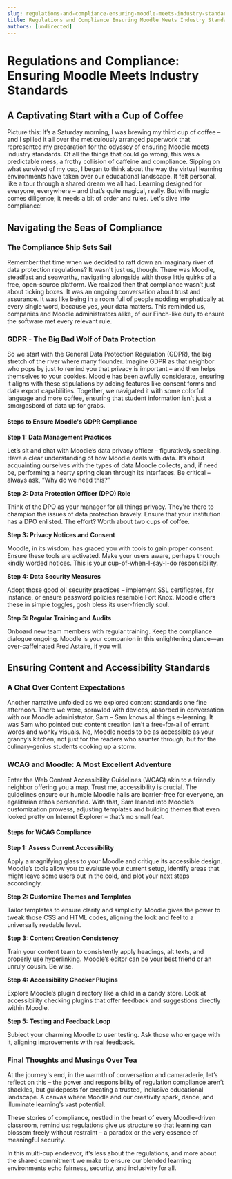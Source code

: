 ```yaml
---
slug: regulations-and-compliance-ensuring-moodle-meets-industry-standards
title: Regulations and Compliance Ensuring Moodle Meets Industry Standards
authors: [undirected]
---
```



# Regulations and Compliance: Ensuring Moodle Meets Industry Standards

## A Captivating Start with a Cup of Coffee

Picture this: It’s a Saturday morning, I was brewing my third cup of coffee – and I spilled it all over the meticulously arranged paperwork that represented my preparation for the odyssey of ensuring Moodle meets industry standards. Of all the things that could go wrong, this was a predictable mess, a frothy collision of caffeine and compliance. Sipping on what survived of my cup, I began to think about the way the virtual learning environments have taken over our educational landscape. It felt personal, like a tour through a shared dream we all had. Learning designed for everyone, everywhere – and that’s quite magical, really. But with magic comes diligence; it needs a bit of order and rules. Let's dive into compliance!

## Navigating the Seas of Compliance

### The Compliance Ship Sets Sail

Remember that time when we decided to raft down an imaginary river of data protection regulations? It wasn't just us, though. There was Moodle, steadfast and seaworthy, navigating alongside with those little quirks of a free, open-source platform. We realized then that compliance wasn’t just about ticking boxes. It was an ongoing conversation about trust and assurance. It was like being in a room full of people nodding emphatically at every single word, because yes, your data matters. This reminded us, companies and Moodle administrators alike, of our Finch-like duty to ensure the software met every relevant rule.

### GDPR - The Big Bad Wolf of Data Protection 

So we start with the General Data Protection Regulation (GDPR), the big stretch of the river where many flounder. Imagine GDPR as that neighbor who pops by just to remind you that privacy is important – and then helps themselves to your cookies. Moodle has been awfully considerate, ensuring it aligns with these stipulations by adding features like consent forms and data export capabilities. Together, we navigated it with some colorful language and more coffee, ensuring that student information isn't just a smorgasbord of data up for grabs.

#### Steps to Ensure Moodle's GDPR Compliance

**Step 1:** **Data Management Practices**

Let’s sit and chat with Moodle’s data privacy officer – figuratively speaking. Have a clear understanding of how Moodle deals with data. It’s about acquainting ourselves with the types of data Moodle collects, and, if need be, performing a hearty spring clean through its interfaces. Be critical – always ask, “Why do we need this?”

**Step 2:** **Data Protection Officer (DPO) Role**

Think of the DPO as your manager for all things privacy. They're there to champion the issues of data protection bravely. Ensure that your institution has a DPO enlisted. The effort? Worth about two cups of coffee.

**Step 3:** **Privacy Notices and Consent**

Moodle, in its wisdom, has graced you with tools to gain proper consent. Ensure these tools are activated. Make your users aware, perhaps through kindly worded notices. This is your cup-of-when-I-say-I-do responsibility.

**Step 4:** **Data Security Measures**

Adopt those good ol' security practices – implement SSL certificates, for instance, or ensure password policies resemble Fort Knox. Moodle offers these in simple toggles, gosh bless its user-friendly soul.

**Step 5:** **Regular Training and Audits**

Onboard new team members with regular training. Keep the compliance dialogue ongoing. Moodle is your companion in this enlightening dance—an over-caffeinated Fred Astaire, if you will.

## Ensuring Content and Accessibility Standards

### A Chat Over Content Expectations

Another narrative unfolded as we explored content standards one fine afternoon. There we were, sprawled with devices, absorbed in conversation with our Moodle administrator, Sam – Sam knows all things e-learning. It was Sam who pointed out: content creation isn’t a free-for-all of errant words and wonky visuals. No, Moodle needs to be as accessible as your granny’s kitchen, not just for the readers who saunter through, but for the culinary-genius students cooking up a storm.

### WCAG and Moodle: A Most Excellent Adventure

Enter the Web Content Accessibility Guidelines (WCAG) akin to a friendly neighbor offering you a map. Trust me, accessibility is crucial. The guidelines ensure our humble Moodle halls are barrier-free for everyone, an egalitarian ethos personified. With that, Sam leaned into Moodle’s customization prowess, adjusting templates and building themes that even looked pretty on Internet Explorer – that’s no small feat.

#### Steps for WCAG Compliance 

**Step 1:** **Assess Current Accessibility**

Apply a magnifying glass to your Moodle and critique its accessible design. Moodle’s tools allow you to evaluate your current setup, identify areas that might leave some users out in the cold, and plot your next steps accordingly.

**Step 2:** **Customize Themes and Templates**

Tailor templates to ensure clarity and simplicity. Moodle gives the power to tweak those CSS and HTML codes, aligning the look and feel to a universally readable level.

**Step 3:** **Content Creation Consistency**

Train your content team to consistently apply headings, alt texts, and properly use hyperlinking. Moodle’s editor can be your best friend or an unruly cousin. Be wise.

**Step 4:** **Accessibility Checker Plugins**

Explore Moodle’s plugin directory like a child in a candy store. Look at accessibility checking plugins that offer feedback and suggestions directly within Moodle.

**Step 5:** **Testing and Feedback Loop**

Subject your charming Moodle to user testing. Ask those who engage with it, aligning improvements with real feedback.

### Final Thoughts and Musings Over Tea

At the journey's end, in the warmth of conversation and camaraderie, let’s reflect on this – the power and responsibility of regulation compliance aren’t shackles, but guideposts for creating a trusted, inclusive educational landscape. A canvas where Moodle and our creativity spark, dance, and illuminate learning’s vast potential.

These stories of compliance, nestled in the heart of every Moodle-driven classroom, remind us: regulations give us structure so that learning can blossom freely without restraint – a paradox or the very essence of meaningful security.

In this multi-cup endeavor, it’s less about the regulations, and more about the shared commitment we make to ensure our blended learning environments echo fairness, security, and inclusivity for all.